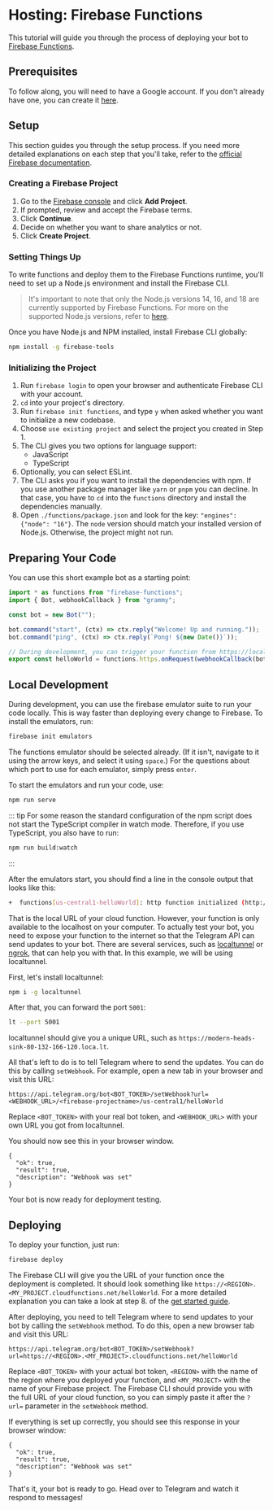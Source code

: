 # Hosting: Firebase Functions

This tutorial will guide you through the process of deploying your bot to [Firebase Functions](https://firebase.google.com/docs/functions).

## Prerequisites

To follow along, you will need to have a Google account.
If you don't already have one, you can create it [here](https://accounts.google.com/signup).

## Setup

This section guides you through the setup process.
If you need more detailed explanations on each step that you'll take, refer to the [official Firebase documentation](https://firebase.google.com/docs/functions/get-started).

### Creating a Firebase Project

1. Go to the [Firebase console](https://console.firebase.google.com/) and click **Add Project**.
2. If prompted, review and accept the Firebase terms.
3. Click **Continue**.
4. Decide on whether you want to share analytics or not.
5. Click **Create Project**.

### Setting Things Up

To write functions and deploy them to the Firebase Functions runtime, you'll need to set up a Node.js environment and install the Firebase CLI.

> It's important to note that only the Node.js versions 14, 16, and 18 are currently supported by Firebase Functions.
> For more on the supported Node.js versions, refer to [here](https://firebase.google.com/docs/functions/manage-functions#set_nodejs_version).

Once you have Node.js and NPM installed, install Firebase CLI globally:

```sh
npm install -g firebase-tools
```

### Initializing the Project

1. Run `firebase login` to open your browser and authenticate Firebase CLI with your account.
2. `cd` into your project's directory.
3. Run `firebase init functions`, and type `y` when asked whether you want to initialize a new codebase.
4. Choose `use existing project` and select the project you created in Step 1.
5. The CLI gives you two options for language support:
   - JavaScript
   - TypeScript
6. Optionally, you can select ESLint.
7. The CLI asks you if you want to install the dependencies with npm.
   If you use another package manager like `yarn` or `pnpm` you can decline.
   In that case, you have to `cd` into the `functions` directory and install the dependencies manually.
8. Open `./functions/package.json` and look for the key: `"engines": {"node": "16"}`.
   The `node` version should match your installed version of Node.js.
   Otherwise, the project might not run.

## Preparing Your Code

You can use this short example bot as a starting point:

```ts
import * as functions from "firebase-functions";
import { Bot, webhookCallback } from "grammy";

const bot = new Bot("");

bot.command("start", (ctx) => ctx.reply("Welcome! Up and running."));
bot.command("ping", (ctx) => ctx.reply(`Pong! ${new Date()}`));

// During development, you can trigger your function from https://localhost/<firebase-projectname>/us-central1/helloWorld
export const helloWorld = functions.https.onRequest(webhookCallback(bot));
```

## Local Development

During development, you can use the firebase emulator suite to run your code locally.
This is way faster than deploying every change to Firebase.
To install the emulators, run:

```sh
firebase init emulators
```

The functions emulator should be selected already.
(If it isn't, navigate to it using the arrow keys, and select it using `space`.)
For the questions about which port to use for each emulator, simply press `enter`.

To start the emulators and run your code, use:

```sh
npm run serve
```

::: tip
For some reason the standard configuration of the npm script does not start the TypeScript compiler in watch mode.
Therefore, if you use TypeScript, you also have to run:

```sh
npm run build:watch
```

:::

After the emulators start, you should find a line in the console output that looks like this:

```sh
+  functions[us-central1-helloWorld]: http function initialized (http://127.0.0.1:5001/<firebase-projectname>/us-central1/helloWorld).
```

That is the local URL of your cloud function.
However, your function is only available to the localhost on your computer.
To actually test your bot, you need to expose your function to the internet so that the Telegram API can send updates to your bot.
There are several services, such as [localtunnel](https://localtunnel.me) or [ngrok](https://ngrok.com), that can help you with that.
In this example, we will be using localtunnel.

First, let's install localtunnel:

```sh
npm i -g localtunnel
```

After that, you can forward the port `5001`:

```sh
lt --port 5001
```

localtunnel should give you a unique URL, such as `https://modern-heads-sink-80-132-166-120.loca.lt`.

All that's left to do is to tell Telegram where to send the updates.
You can do this by calling `setWebhook`.
For example, open a new tab in your browser and visit this URL:

```text:no-line-numbers
https://api.telegram.org/bot<BOT_TOKEN>/setWebhook?url=<WEBHOOK_URL>/<firebase-projectname>/us-central1/helloWorld
```

Replace `<BOT_TOKEN>` with your real bot token, and `<WEBHOOK_URL>` with your own URL you got from localtunnel.

You should now see this in your browser window.

```json:no-line-numbers
{
  "ok": true,
  "result": true,
  "description": "Webhook was set"
}
```

Your bot is now ready for deployment testing.

## Deploying

To deploy your function, just run:

```sh
firebase deploy
```

The Firebase CLI will give you the URL of your function once the deployment is completed.
It should look something like `https://<REGION>.<MY_PROJECT.cloudfunctions.net/helloWorld`.
For a more detailed explanation you can take a look at step 8. of the [get started guide](https://firebase.google.com/docs/functions/get-started#deploy-functions-to-a-production-environment).

After deploying, you need to tell Telegram where to send updates to your bot by calling the `setWebhook` method.
To do this, open a new browser tab and visit this URL:

```text:no-line-numbers
https://api.telegram.org/bot<BOT_TOKEN>/setWebhook?url=https://<REGION>.<MY_PROJECT>.cloudfunctions.net/helloWorld
```

Replace `<BOT_TOKEN>` with your actual bot token, `<REGION>` with the name of the region where you deployed your function, and `<MY_PROJECT>` with the name of your Firebase project.
The Firebase CLI should provide you with the full URL of your cloud function, so you can simply paste it after the `?url=` parameter in the `setWebhook` method.

If everything is set up correctly, you should see this response in your browser window:

```json:no-line-numbers
{
  "ok": true,
  "result": true,
  "description": "Webhook was set"
}
```

That's it, your bot is ready to go.
Head over to Telegram and watch it respond to messages!
